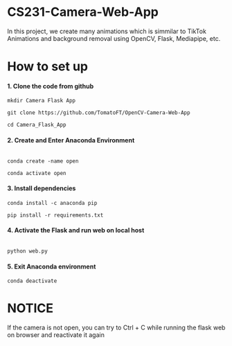 # CS231-Camera-Web-App
In this project, we create many animations which is simmilar to TikTok Animations and background removal using OpenCV, Flask, Mediapipe, etc.

# How to set up
<h4>1. Clone the code from github </h4>

```
mkdir Camera Flask App

git clone https://github.com/TomatoFT/OpenCV-Camera-Web-App

cd Camera_Flask_App

```

<h4>2. Create and Enter Anaconda Environment</h4>

```

conda create -name open

conda activate open

```

<h4>3. Install dependencies</h4>

```
conda install -c anaconda pip

pip install -r requirements.txt

```

<h4>4. Activate the Flask and run web on local host</h4>

```

python web.py

```

<h4>5. Exit Anaconda environment</h4>

```
conda deactivate

```


<h1>NOTICE</h1>
  
<p>If the camera is not open, you can try to Ctrl + C while running the flask web on browser and reactivate it again</p>
